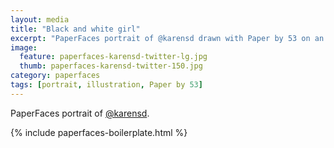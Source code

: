 ```yaml
---
layout: media
title: "Black and white girl"
excerpt: "PaperFaces portrait of @karensd drawn with Paper by 53 on an iPad."
image: 
  feature: paperfaces-karensd-twitter-lg.jpg
  thumb: paperfaces-karensd-twitter-150.jpg
category: paperfaces
tags: [portrait, illustration, Paper by 53]
---
```


PaperFaces portrait of [@karensd](http://twitter.com/karensd).

{% include paperfaces-boilerplate.html %}